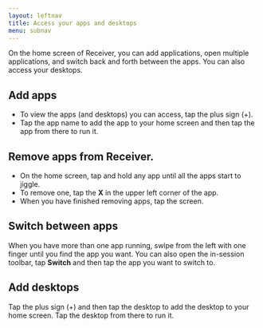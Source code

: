 ```yaml
---
layout: leftnav
title: Access your apps and desktops
menu: subnav
---
```


On the home screen of Receiver, you can add applications, open multiple applications, and switch back and forth between the apps. You can also access your desktops.

## Add apps 

* To view the apps (and desktops) you can access, tap the plus sign (+). 
* Tap the app name to add the app to your home screen and then tap the app from there to run it.

## Remove apps from Receiver. 
* On the home screen, tap and hold any app until all the apps start to jiggle. 
* To remove one, tap the **X** in the upper left corner of the app. 
* When you have finished removing apps, tap the screen.


## Switch between apps

When you have more than one app running, swipe from the left with one finger until you find the app you want. You can also open the in-session toolbar, tap **Switch** and then tap the app you want to switch to.

## Add desktops

Tap the plus sign (+) and then tap the desktop to add the desktop to your home screen. Tap the desktop from there to run it.
